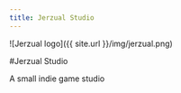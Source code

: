 ```yaml
---
title: Jerzual Studio
---
```


![Jerzual logo]({{ site.url }}/img/jerzual.png)

#Jerzual Studio

A small indie game studio